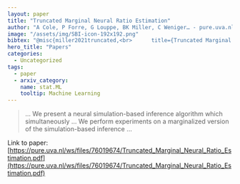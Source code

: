 ```yaml
---
layout: paper
title: "Truncated Marginal Neural Ratio Estimation"
author: "A Cole, P Forre, G Louppe, BK Miller, C Weniger… - pure.uva.nl"
image: "/assets/img/SBI-icon-192x192.png"
bibtex: "@misc{miller2021truncated,<br>      title={Truncated Marginal Neural Ratio Estimation}, <br>      author={Benjamin Kurt Miller and Alex Cole and Patrick Forré and Gilles Louppe and Christoph Weniger},<br>      year={2021},<br>      eprint={2107.01214},<br>      archivePrefix={arXiv},<br>      primaryClass={stat.ML}<br>}"
hero_title: "Papers"
categories:
  - Uncategorized
tags:
  - paper
  - arxiv_category:
    name: stat.ML
    tooltip: Machine Learning
---
```

>… We present a neural simulation-based inference algorithm which simultaneously … We perform experiments on a marginalized version of the simulation-based inference …

Link to paper: [https://pure.uva.nl/ws/files/76019674/Truncated_Marginal_Neural_Ratio_Estimation.pdf](https://pure.uva.nl/ws/files/76019674/Truncated_Marginal_Neural_Ratio_Estimation.pdf)
